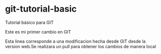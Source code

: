 # git-tutorial-basic
Tutorial básico para GIT

Este es mi primer cambio en GIT

Esta linea corresponde a una modificacion hecha desde GIT desde la version web.Se realizara  un pull para obtener los cambios de manera local

